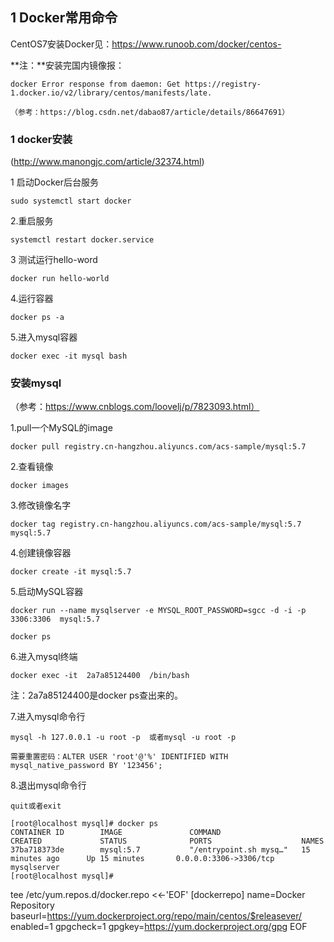 ## 1 Docker常用命令

CentOS7安装Docker见：https://www.runoob.com/docker/centos-

**注：**安装完国内镜像报：

	docker Error response from daemon: Get https://registry-1.docker.io/v2/library/centos/manifests/late.

	（参考：https://blog.csdn.net/dabao87/article/details/86647691）

### 1 docker安装

(http://www.manongjc.com/article/32374.html)

1 启动Docker后台服务

	sudo systemctl start docker

2.重启服务

	systemctl restart docker.service

3 测试运行hello-word

	docker run hello-world

4.运行容器

	docker ps -a  

5.进入mysql容器

    docker exec -it mysql bash  

### 安装mysql

（参考：https://www.cnblogs.com/loovelj/p/7823093.html）

1.pull一个MySQL的image

	docker pull registry.cn-hangzhou.aliyuncs.com/acs-sample/mysql:5.7

2.查看镜像

	docker images

3.修改镜像名字

	docker tag registry.cn-hangzhou.aliyuncs.com/acs-sample/mysql:5.7 mysql:5.7 

4.创建镜像容器

	docker create -it mysql:5.7

5.启动MySQL容器

	docker run --name mysqlserver -e MYSQL_ROOT_PASSWORD=sgcc -d -i -p 3306:3306  mysql:5.7
	
	docker ps

6.进入mysql终端

	docker exec -it  2a7a85124400  /bin/bash

注：2a7a85124400是docker ps查出来的。

7.进入mysql命令行

	mysql -h 127.0.0.1 -u root -p  或者mysql -u root -p

	需要重置密码：ALTER USER 'root'@'%' IDENTIFIED WITH mysql_native_password BY '123456';

8.退出mysql命令行

	quit或者exit

	[root@localhost mysql]# docker ps
	CONTAINER ID        IMAGE               COMMAND                  CREATED             STATUS              PORTS                    NAMES
	37ba718373de        mysql:5.7           "/entrypoint.sh mysq…"   15 minutes ago      Up 15 minutes       0.0.0.0:3306->3306/tcp   mysqlserver
	[root@localhost mysql]# 


tee /etc/yum.repos.d/docker.repo <<-'EOF'
[dockerrepo]
name=Docker Repository
baseurl=https://yum.dockerproject.org/repo/main/centos/$releasever/
enabled=1
gpgcheck=1
gpgkey=https://yum.dockerproject.org/gpg
EOF
